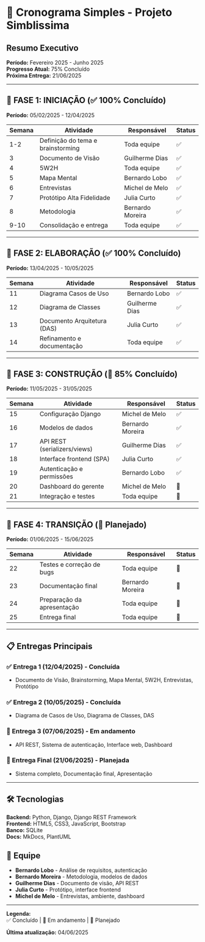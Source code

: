 # 📅 Cronograma Simples - Projeto Simblissima

## Resumo Executivo
**Período:** Fevereiro 2025 - Junho 2025  
**Progresso Atual:** 75% Concluído  
**Próxima Entrega:** 21/06/2025  

---

## 🚀 FASE 1: INICIAÇÃO (✅ 100% Concluído)
**Período:** 05/02/2025 - 12/04/2025

| Semana | Atividade | Responsável | Status |
|--------|-----------|-------------|--------|
| 1-2 | Definição do tema e brainstorming | Toda equipe | ✅ |
| 3 | Documento de Visão | Guilherme Dias | ✅ |
| 4 | 5W2H | Toda equipe | ✅ |
| 5 | Mapa Mental | Bernardo Lobo | ✅ |
| 6 | Entrevistas | Michel de Melo | ✅ |
| 7 | Protótipo Alta Fidelidade | Julia Curto | ✅ |
| 8 | Metodologia | Bernardo Moreira | ✅ |
| 9-10 | Consolidação e entrega | Toda equipe | ✅ |

---

## 🎯 FASE 2: ELABORAÇÃO (✅ 100% Concluído)
**Período:** 13/04/2025 - 10/05/2025

| Semana | Atividade | Responsável | Status |
|--------|-----------|-------------|--------|
| 11 | Diagrama Casos de Uso | Bernardo Lobo | ✅ |
| 12 | Diagrama de Classes | Guilherme Dias | ✅ |
| 13 | Documento Arquitetura (DAS) | Julia Curto | ✅ |
| 14 | Refinamento e documentação | Toda equipe | ✅ |

---

## 🔨 FASE 3: CONSTRUÇÃO (🔄 85% Concluído)
**Período:** 11/05/2025 - 31/05/2025

| Semana | Atividade | Responsável | Status |
|--------|-----------|-------------|--------|
| 15 | Configuração Django | Michel de Melo | ✅ |
| 16 | Modelos de dados | Bernardo Moreira | ✅ |
| 17 | API REST (serializers/views) | Guilherme Dias | ✅ |
| 18 | Interface frontend (SPA) | Julia Curto | ✅ |
| 19 | Autenticação e permissões | Bernardo Lobo | ✅ |
| 20 | Dashboard do gerente | Michel de Melo | 🔄 |
| 21 | Integração e testes | Toda equipe | 🔄 |

---

## 🚀 FASE 4: TRANSIÇÃO (📅 Planejado)
**Período:** 01/06/2025 - 15/06/2025

| Semana | Atividade | Responsável | Status |
|--------|-----------|-------------|--------|
| 22 | Testes e correção de bugs | Toda equipe | 📅 |
| 23 | Documentação final | Bernardo Moreira | 📅 |
| 24 | Preparação da apresentação | Toda equipe | 📅 |
| 25 | Entrega final | Toda equipe | 📅 |

---

## 📋 Entregas Principais

### ✅ Entrega 1 (12/04/2025) - Concluída
- Documento de Visão, Brainstorming, Mapa Mental, 5W2H, Entrevistas, Protótipo

### ✅ Entrega 2 (10/05/2025) - Concluída  
- Diagrama de Casos de Uso, Diagrama de Classes, DAS

### 🔄 Entrega 3 (07/06/2025) - Em andamento
- API REST, Sistema de autenticação, Interface web, Dashboard

### 📅 Entrega Final (21/06/2025) - Planejada
- Sistema completo, Documentação final, Apresentação

---

## 🛠️ Tecnologias
**Backend:** Python, Django, Django REST Framework  
**Frontend:** HTML5, CSS3, JavaScript, Bootstrap  
**Banco:** SQLite  
**Docs:** MkDocs, PlantUML  

## 👥 Equipe
- **Bernardo Lobo** - Análise de requisitos, autenticação
- **Bernardo Moreira** - Metodologia, modelos de dados  
- **Guilherme Dias** - Documento de visão, API REST
- **Julia Curto** - Protótipo, interface frontend
- **Michel de Melo** - Entrevistas, ambiente, dashboard

---

**Legenda:**  
✅ Concluído | 🔄 Em andamento | 📅 Planejado

**Última atualização:** 04/06/2025
